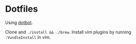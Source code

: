 Dotfiles
========

Using [dotbot](https://github.com/anishathalye/dotbot).

Clone and `./install && ./brew`.
Install vim plugins by running `:VundleInstall` in vim.
